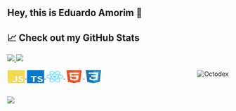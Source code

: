 ## Hey, this is Eduardo Amorim 👋
  ## &#x1f4c8; Check out my GitHub Stats
<div>
  <a href="https://github.com/Edu-Amorim">
  <img height="180em" src="https://github-readme-stats.vercel.app/api?username=Edu-Amorim&show_icons=true&theme=light&include_all_commits=true&count_private=true"/>
  <img height="180em" src="https://github-readme-stats.vercel.app/api/top-langs/?username=Edu-Amorim&layout=compact&langs_count=7&theme=light"/>
</div>
  

<div style="display: inline_block"><br>
  <img align="center" alt="Js" height="30" width="40" src="https://raw.githubusercontent.com/devicons/devicon/master/icons/javascript/javascript-plain.svg">
  <img align="center" alt="Ts" height="30" width="40" src="https://raw.githubusercontent.com/devicons/devicon/master/icons/typescript/typescript-plain.svg">
  <img align="center" alt="React" height="30" width="40" src="https://raw.githubusercontent.com/devicons/devicon/master/icons/react/react-original.svg">
  <img align="center" alt="HTML" height="30" width="40" src="https://raw.githubusercontent.com/devicons/devicon/master/icons/html5/html5-original.svg">
  <img align="center" alt="CSS" height="30" width="40" src="https://raw.githubusercontent.com/devicons/devicon/master/icons/css3/css3-original.svg">
  <img align="right" alt="Octodex" src="https://octodex.github.com/images/baracktocat.jpg" height="150">
</div>
  
  ##
  
<div>
  <a href="https://www.linkedin.com/in/eduardo-amorim-811a6b222/" target="_blank"><img src="https://img.shields.io/badge/-LinkedIn-%230077B5?style=for-the-badge&logo=linkedin&logoColor=white" target="_blank"></a>
</div>
